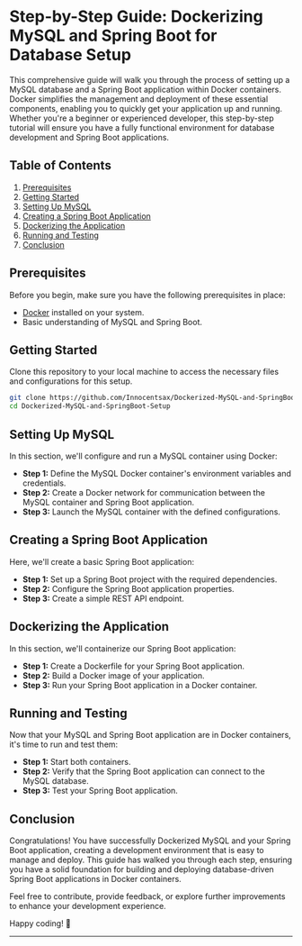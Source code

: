 # Step-by-Step Guide: Dockerizing MySQL and Spring Boot for Database Setup

This comprehensive guide will walk you through the process of setting up a MySQL database and a Spring Boot 
application within Docker containers. Docker simplifies the management and deployment of these essential components, 
enabling you to quickly get your application up and running. Whether you're a beginner or experienced developer, 
this step-by-step tutorial will ensure you have a fully functional environment for database development and Spring Boot applications.

## Table of Contents

1. [Prerequisites](#prerequisites)
2. [Getting Started](#getting-started)
3. [Setting Up MySQL](#setting-up-mysql)
4. [Creating a Spring Boot Application](#creating-a-spring-boot-application)
5. [Dockerizing the Application](#dockerizing-the-application)
6. [Running and Testing](#running-and-testing)
7. [Conclusion](#conclusion)

## Prerequisites

Before you begin, make sure you have the following prerequisites in place:

- [Docker](https://www.docker.com/get-started) installed on your system.
- Basic understanding of MySQL and Spring Boot.

## Getting Started

Clone this repository to your local machine to access the necessary files and configurations for this setup.

```bash
git clone https://github.com/Innocentsax/Dockerized-MySQL-and-SpringBoot-Setup.git
cd Dockerized-MySQL-and-SpringBoot-Setup
```

## Setting Up MySQL

In this section, we'll configure and run a MySQL container using Docker:

- **Step 1:** Define the MySQL Docker container's environment variables and credentials.
- **Step 2:** Create a Docker network for communication between the MySQL container and Spring Boot application.
- **Step 3:** Launch the MySQL container with the defined configurations.

<!-- Detailed instructions for setting up MySQL can be found in the [Setting Up MySQL](./docs/mysql-setup.md) documentation. -->

## Creating a Spring Boot Application

Here, we'll create a basic Spring Boot application:

- **Step 1:** Set up a Spring Boot project with the required dependencies.
- **Step 2:** Configure the Spring Boot application properties.
- **Step 3:** Create a simple REST API endpoint.

<!-- You can follow the instructions in [Creating a Spring Boot Application](./docs/spring-boot-setup.md) for detailed guidance. -->

## Dockerizing the Application

In this section, we'll containerize our Spring Boot application:

- **Step 1:** Create a Dockerfile for your Spring Boot application.
- **Step 2:** Build a Docker image of your application.
- **Step 3:** Run your Spring Boot application in a Docker container.

<!-- For a more in-depth explanation, check out [Dockerizing the Application](./docs/dockerize-app.md). -->

## Running and Testing

Now that your MySQL and Spring Boot application are in Docker containers, it's time to run and test them:

- **Step 1:** Start both containers.
- **Step 2:** Verify that the Spring Boot application can connect to the MySQL database.
- **Step 3:** Test your Spring Boot application.

<!-- Learn more about running and testing your setup in [Running and Testing](./docs/running-and-testing.md). -->

## Conclusion

Congratulations! You have successfully Dockerized MySQL and your Spring Boot application, creating a development environment 
that is easy to manage and deploy. This guide has walked you through each step, ensuring you have a solid foundation for building 
and deploying database-driven Spring Boot applications in Docker containers.

Feel free to contribute, provide feedback, or explore further improvements to enhance your development experience.

Happy coding! 🚀

---
